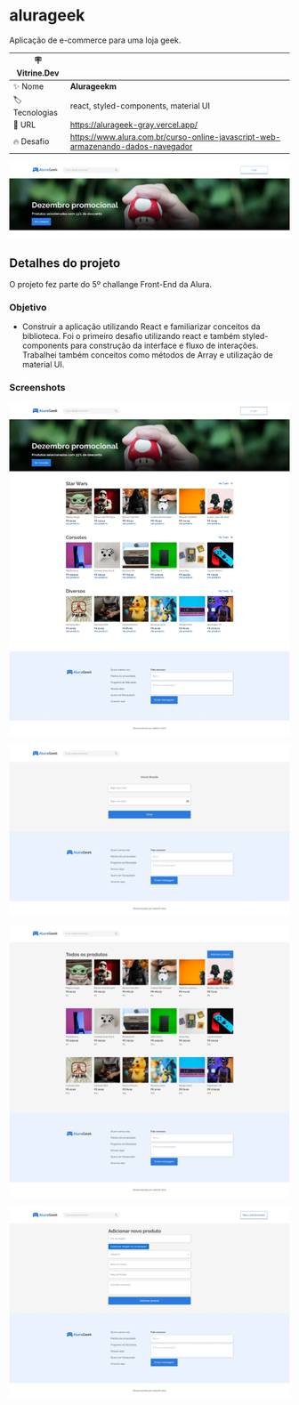 # alurageek

Aplicação de e-commerce para uma loja geek.

| :placard: Vitrine.Dev |     |
| -------------  | --- |
| :sparkles: Nome        | **Alurageekm**
| :label: Tecnologias | react, styled-components, material UI
| :rocket: URL         | https://alurageek-gray.vercel.app/
| :fire: Desafio     | https://www.alura.com.br/curso-online-javascript-web-armazenando-dados-navegador

![](https://github.com/artenlf/alurageek/blob/main/public/screenshots/vitrinedev-banner.png#vitrinedev)

## Detalhes do projeto

O projeto fez parte do 5º challange Front-End da Alura.

### Objetivo
- Construir a aplicação utilizando React e familiarizar conceitos da biblioteca. Foi o primeiro desafio utilizando react e também styled-components para construção da interface e fluxo de interações. Trabalhei também conceitos como métodos de Array e utilização de material UI.

### Screenshots

![](https://github.com/artenlf/alurageek/blob/main/public/screenshots/01.jpeg)

![](https://github.com/artenlf/alurageek/blob/main/public/screenshots/02.jpeg)

![](https://github.com/artenlf/alurageek/blob/main/public/screenshots/03.jpeg)

![](https://github.com/artenlf/alurageek/blob/main/public/screenshots/04.jpeg)
